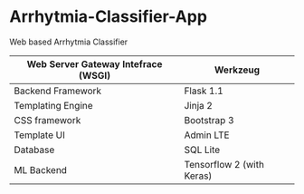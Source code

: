 # Arrhytmia-Classifier-App
Web based Arrhytmia Classifier 

| Web Server Gateway Intefrace (WSGI) | Werkzeug                  |
|-------------------------------------|---------------------------|
| Backend Framework                   | Flask 1.1                 |
| Templating Engine                   | Jinja 2                   |
| CSS framework                       | Bootstrap 3               |
| Template UI                         | Admin LTE                 |
| Database                            | SQL Lite                  |
| ML Backend                          | Tensorflow 2 (with Keras) |


